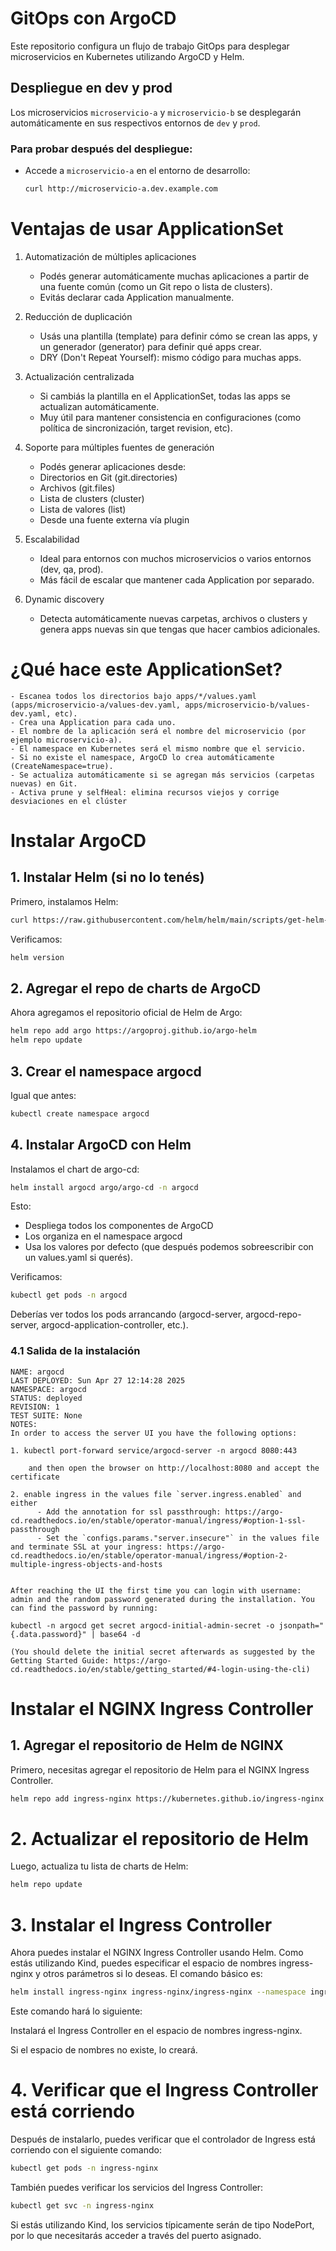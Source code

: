 # GitOps con ArgoCD

Este repositorio configura un flujo de trabajo GitOps para desplegar microservicios en Kubernetes utilizando ArgoCD y Helm.

## Despliegue en dev y prod

Los microservicios `microservicio-a` y `microservicio-b` se desplegarán automáticamente en sus respectivos entornos de `dev` y `prod`.

### Para probar después del despliegue:

- Accede a `microservicio-a` en el entorno de desarrollo:
  ```bash
  curl http://microservicio-a.dev.example.com


# Ventajas de usar ApplicationSet

1. Automatización de múltiples aplicaciones
    - Podés generar automáticamente muchas aplicaciones a partir de una fuente común (como un Git repo o lista de clusters).
    - Evitás declarar cada Application manualmente.

2. Reducción de duplicación
    - Usás una plantilla (template) para definir cómo se crean las apps, y un generador (generator) para definir qué apps crear.
    - DRY (Don't Repeat Yourself): mismo código para muchas apps.

3. Actualización centralizada
    - Si cambiás la plantilla en el ApplicationSet, todas las apps se actualizan automáticamente.
    - Muy útil para mantener consistencia en configuraciones (como política de sincronización, target revision, etc).

4. Soporte para múltiples fuentes de generación
    - Podés generar aplicaciones desde:
    - Directorios en Git (git.directories)
    - Archivos (git.files)
    - Lista de clusters (cluster)
    - Lista de valores (list)
    - Desde una fuente externa vía plugin

5. Escalabilidad
    - Ideal para entornos con muchos microservicios o varios entornos (dev, qa, prod).
    - Más fácil de escalar que mantener cada Application por separado.

6. Dynamic discovery
    - Detecta automáticamente nuevas carpetas, archivos o clusters y genera apps nuevas sin que tengas que hacer cambios adicionales.

# ¿Qué hace este ApplicationSet?
    - Escanea todos los directorios bajo apps/*/values.yaml (apps/microservicio-a/values-dev.yaml, apps/microservicio-b/values-dev.yaml, etc).
    - Crea una Application para cada uno.
    - El nombre de la aplicación será el nombre del microservicio (por ejemplo microservicio-a).
    - El namespace en Kubernetes será el mismo nombre que el servicio.
    - Si no existe el namespace, ArgoCD lo crea automáticamente (CreateNamespace=true).
    - Se actualiza automáticamente si se agregan más servicios (carpetas nuevas) en Git.
    - Activa prune y selfHeal: elimina recursos viejos y corrige desviaciones en el clúster

# Instalar ArgoCD

## 1. Instalar Helm (si no lo tenés)

Primero, instalamos Helm:

```bash
curl https://raw.githubusercontent.com/helm/helm/main/scripts/get-helm-3 | bash

```
Verificamos:

```bash
helm version
```

## 2. Agregar el repo de charts de ArgoCD
Ahora agregamos el repositorio oficial de Helm de Argo:

```bash
helm repo add argo https://argoproj.github.io/argo-helm
helm repo update
```
## 3. Crear el namespace argocd
Igual que antes:

```bash
kubectl create namespace argocd
```

## 4. Instalar ArgoCD con Helm
Instalamos el chart de argo-cd:

```bash
helm install argocd argo/argo-cd -n argocd
```
Esto:

- Despliega todos los componentes de ArgoCD
- Los organiza en el namespace argocd
- Usa los valores por defecto (que después podemos sobreescribir con un values.yaml si querés).

Verificamos:

```bash
kubectl get pods -n argocd
```
Deberías ver todos los pods arrancando (argocd-server, argocd-repo-server, argocd-application-controller, etc.).

### 4.1 Salida de la instalación
```
NAME: argocd
LAST DEPLOYED: Sun Apr 27 12:14:28 2025
NAMESPACE: argocd
STATUS: deployed
REVISION: 1
TEST SUITE: None
NOTES:
In order to access the server UI you have the following options:

1. kubectl port-forward service/argocd-server -n argocd 8080:443

    and then open the browser on http://localhost:8080 and accept the certificate

2. enable ingress in the values file `server.ingress.enabled` and either
      - Add the annotation for ssl passthrough: https://argo-cd.readthedocs.io/en/stable/operator-manual/ingress/#option-1-ssl-passthrough
      - Set the `configs.params."server.insecure"` in the values file and terminate SSL at your ingress: https://argo-cd.readthedocs.io/en/stable/operator-manual/ingress/#option-2-multiple-ingress-objects-and-hosts


After reaching the UI the first time you can login with username: admin and the random password generated during the installation. You can find the password by running:

kubectl -n argocd get secret argocd-initial-admin-secret -o jsonpath="{.data.password}" | base64 -d

(You should delete the initial secret afterwards as suggested by the Getting Started Guide: https://argo-cd.readthedocs.io/en/stable/getting_started/#4-login-using-the-cli)
```

# Instalar el NGINX Ingress Controller

## 1. Agregar el repositorio de Helm de NGINX

Primero, necesitas agregar el repositorio de Helm para el NGINX Ingress Controller.

```bash
helm repo add ingress-nginx https://kubernetes.github.io/ingress-nginx
```
# 2. Actualizar el repositorio de Helm
Luego, actualiza tu lista de charts de Helm:

```bash
helm repo update
```
# 3. Instalar el Ingress Controller
Ahora puedes instalar el NGINX Ingress Controller usando Helm. Como estás utilizando Kind, puedes especificar el espacio de nombres ingress-nginx y otros parámetros si lo deseas. El comando básico es:

```bash
helm install ingress-nginx ingress-nginx/ingress-nginx --namespace ingress-nginx --create-namespace
```
Este comando hará lo siguiente:

Instalará el Ingress Controller en el espacio de nombres ingress-nginx.

Si el espacio de nombres no existe, lo creará.

# 4. Verificar que el Ingress Controller está corriendo
Después de instalarlo, puedes verificar que el controlador de Ingress está corriendo con el siguiente comando:

```bash
kubectl get pods -n ingress-nginx
```
También puedes verificar los servicios del Ingress Controller:

```bash
kubectl get svc -n ingress-nginx
```
Si estás utilizando Kind, los servicios típicamente serán de tipo NodePort, por lo que necesitarás acceder a través del puerto asignado.